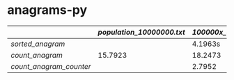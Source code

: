 # anagrams-py
|                          | _population\_10000000.txt_ | _100000x\_chars\_population.txt_ |
|--------------------------|----------------------------|----------------------------------|
| _sorted\_anagram_        |                            | 4.1963s                          |
| _count\_anagram_         | 15.7923                    | 18.2473                          |
| _count\_anagram_counter_ |                            | 2.7952                           |